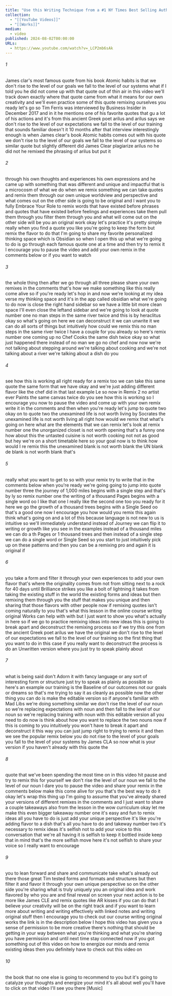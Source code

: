 ```yaml
---
title: "Use this Writing Technique from a #1 NY Times Best Selling Author"
collection:
  - "[[YouTube Videos]]"
  - "[[Works]]"
medium:
  - video
published: 2024-08-02T00:00:00
URLs:
  - https://www.youtube.com/watch?v=_LCP2mb6sAk
---
```


###### 1

James clar's most famous quote from his book Atomic habits is that we don't rise to the level of our goals we fall to the level of our systems what if I told you he did not come up with that quote out of thin air in this video we'll track down exactly where that quote came from what it means for our own creativity and we'll even practice some of this quote remixing ourselves you ready let's go so Tim Ferris was interviewed by Business Insider in December 2017 and in it he mentions one of his favorite quotes that gu a lot of his actions and it's from this ancient Greek poet arilus and arilus says we don't rise to the level of our expectations we fall to the level of our training that sounds familiar doesn't it 10 months after that interview interestingly enough is when James clear's book Atomic habits comes out with his quote we don't rise to the level of our goals we fall to the level of our systems so similar quote but slightly different did James Clear plagiarize arilus no he did not he remixed the phrasing of arilus but put it

###### 2

through his own thoughts and experiences his own expressions and he came up with something that was different and unique and impactful that is a microcosm of what we do when we remix something we can take quotes and remix them through our own unique worldview and perspective and what comes out on the other side is going to be original and I want you to fully Embrace Your Role to remix words that have existed before phrases and quotes that have existed before feelings and experiences take them pull them through you filter them through you and what will come out on the other side will be you an original work okay let's practice it's pretty simple really when you find a quote you like you're going to keep the form but remix the flavor to do that I'm going to share my favorite personalized thinking space which is Obsidian so when I open this up what we're going to do is go through each famous quote one at a time and then try to remix it I encourage you to pause the video and add your own remix in the comments below or if you want to watch

###### 3

the whole thing then after we go through all three please share your own remixes in the comments that's how we make something like this really come alive so if you're ready let's hop in and now we're looking at my idea verse my thinking space and it's in the app called obsidian what we're going to do now is close the right hand sidebar so we have a little bit more clean space I'll even close the leftand sidebar and we're going to look at quote number one no man steps in the same river twice and this is by heraclitus okay so what's going on here we can deconstruct it we can unwrite it we can do all sorts of things but intuitively how could we remix this no man steps in the same river twice I have a couple for you already so here's remix number one coming up no Chef Cooks the same dish twice okay so what just happened there instead of no man we go no chef and now now we're not talking about stepping around we're talking about cooking and we're not talking about a river we're talking about a dish do you

###### 4

see how this is working all right ready for a remix too we can take this same quote the same form that we have okay and we're just adding different flavor like the chef did in that last example Le so now in Remix 2 no artist ever Paints the same canvas twice do you see how this is working so I encourage you now to pause the video and come up with your own remix write it in the comments and then when you're ready let's jump to quote two okay on to quote two the unexamined life is not worth living by Socrates the unexamined life is not worth living all right how would we remix that what's going on here what are the elements that we can remix let's look at remix number one the unorganized closet is not worth opening that's a funny one how about this the untasted cuisine is not worth cooking not not as good but hey we're on a short timetable here so your goal now is to think how would I re remix this the unexamined blank is not worth blank the UN blank de blank is not worth blank that's

###### 5

really what you want to get to so with your remix try to write that in the comments below when you're ready we're going going to jump into quote number three the journey of 1,000 miles begins with a single step and that's by ly so remix number one the writing of a thousand Pages begins with a single word oo I like that one I really like the second one too you ready for it here we go the growth of a thousand trees begins with a Single Seed oo that's a good one now I encourage you how would you remix this again think what's going on and a lot of this because language is not new to us is intuitive so we'll immediately understand instead of Journey we can flip it to writing or growth like you see in the examples instead of a thousand miles we can do a th Pages or 1 thousand trees and then instead of a single step we can do a single word or Single Seed so you start to just intuitively pick up on these patterns and then you can be a remixing pro and again it is original if

###### 6

you take a form and filter it through your own experiences to add your own flavor that's where the originality comes from not from sitting next to a rock for 40 days until Brilliance strikes you like a bolt of lightning it takes from taking the existing stuff in the world the existing forms and ideas but then remixing them through you the stuff that makes you unique and then sharing that those flavors with other people now if remixing quotes isn't coming naturally to you that's what this lesson in the online course writing original Works can help with with but I just want to show you what's actually in here so if we go to practice remixing ideas into new ideas this is going to break apart and deconstruct the remixing process so if we try this one from the ancient Greek poet arilus we have the original we don't rise to the level of our expectations we fall to the level of our training so the first thing that you want to do in this case if you really want to deconstruct the process is do an Unwritten version where you just try to speak plainly about

###### 7

what is being said don't Adorn it with fancy language or any sort of interesting form or structure just try to speak as plainly as possible so here's an example our training is the Baseline of our outcomes not our goals or dreams so that's me trying to say it as cleanly as possible now the other thing you can do is make the editable version so if anyone's familiar with Mad Libs we're doing something similar we don't rise the level of our noun so we're replacing expectations with noun and then fall to the level of our noun so we're replacing training with noun with this editable version all you need to do now is think about how you want to replace the two nouns now if this is coming to you intuitively you won't have to break it apart and deconstruct it this way you can just jump right to trying to remix it and then we see the popular remix below you do not rise to the level of your goals you fall to the level of your systems by James CLA so now what is your version if you haven't already with this quote the

###### 8

quote that we've been spending the most time on in this video hit pause and try to remix this for yourself we don't rise the level of our noun we fall to the level of our noun I dare you to pause the video and share your remix in the comments below make this come alive for you that's the best way to do it okay let's wrap this thing up I'm going to assume that you've already shared your versions of different remixes in the comments and I just want to share a couple takeaways also from the lesson in the wow curriculum okay let me make this even bigger takeaway number one it's easy and fun to remix ideas all you have to do is just add your unique perspective it's like you're adding flavor to a dish that's all you have to do and takeway number two it's necessary to remix ideas it's selfish not to add your voice to this conversation that we're all having it is selfish to keep it bottled inside keep that in mind that's the more selfish move here it's not selfish to share your voice so I really want to encourage

###### 9

you to lean forward and share and communicate take what's already out there those great Tim tested forms and formats and structures but then filter it and flavor it through your own unique perspective so on the other side you're sharing what is truly uniquely you an original idea and work flavored by who you are and final reveal on screen your next action is to be more like James CLE and remix quotes like AR kisses if you can do that I believe your creativity will be on the right track and if you want to learn more about writing and writing effectively with linked notes and writing original stuff then I encourage you to check out our course writing original works the link is in the description below I hope this video has given you a sense of permission to be more creative there's nothing that should be getting in your way between what you're thinking and what you're sharing you have permission and until next time stay connected now if you got something out of this video on how to energize our minds and remix existing ideas then you definitely have to check out this video on

###### 10

the book that no one else is going to recommend to you but it's going to catalyze your thoughts and energize your mind it's all about well you'll have to click on that video I'll see you there [Music]
